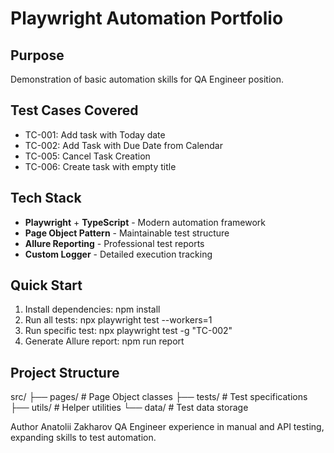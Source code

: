 # Playwright Automation Portfolio

##  Purpose
Demonstration of basic automation skills for QA Engineer position.

##  Test Cases Covered
- TC-001: Add task with Today date
- TC-002: Add Task with Due Date from Calendar  
- TC-005: Cancel Task Creation
- TC-006: Create task with empty title

##  Tech Stack
- **Playwright** + **TypeScript** - Modern automation framework
- **Page Object Pattern** - Maintainable test structure
- **Allure Reporting** - Professional test reports
- **Custom Logger** - Detailed execution tracking

##  Quick Start

1. Install dependencies: npm install
2. Run all tests: npx playwright test --workers=1
3. Run specific test: npx playwright test -g "TC-002"
4. Generate Allure report: npm run report

## Project Structure
src/
├── pages/          # Page Object classes
├── tests/          # Test specifications  
├── utils/          # Helper utilities
└── data/           # Test data storage

Author
Anatolii Zakharov QA Engineer experience in manual and API testing, expanding skills to test automation.
